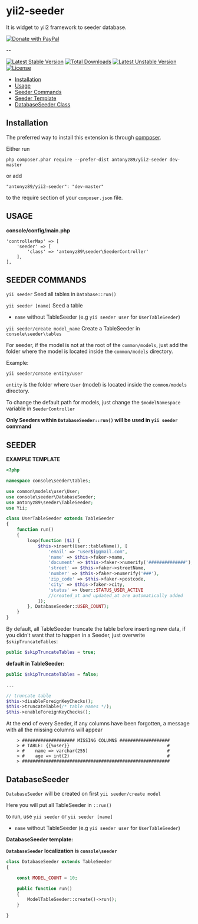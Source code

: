 yii2-seeder
===================

It is widget to yii2 framework to seeder database.

<a href="https://www.paypal.com/cgi-bin/webscr?cmd=_s-xclick&hosted_button_id=YATHVT293SXDL&source=url">
  <img src="https://www.paypalobjects.com/en_US/i/btn/btn_donate_LG.gif" alt="Donate with PayPal" />
</a>

--

[![Latest Stable Version](https://poser.pugx.org/antonyz89/yii2-seeder/v/stable)](https://packagist.org/packages/antonyz89/yii2-seeder)
[![Total Downloads](https://poser.pugx.org/antonyz89/yii2-seeder/downloads)](https://packagist.org/packages/antonyz89/yii2-seeder)
[![Latest Unstable Version](https://poser.pugx.org/antonyz89/yii2-seeder/v/unstable)](https://packagist.org/packages/antonyz89/yii2-seeder)
[![License](https://poser.pugx.org/antonyz89/yii2-seeder/license)](https://packagist.org/packages/antonyz89/yii2-seeder)

- [Installation](#installation)
- [Usage](#usage)
- [Seeder Commands](#seeder-commands)
- [Seeder Template](#seeder)
- [DatabaseSeeder Class](#databaseseeder)

## Installation

The preferred way to install this extension is through [composer](http://getcomposer.org/download/).

Either run

```
php composer.phar require --prefer-dist antonyz89/yii2-seeder dev-master
```

or add

```
"antonyz89/yii2-seeder": "dev-master"
```

to the require section of your `composer.json` file.

## USAGE

**console/config/main.php**
```
'controllerMap' => [
    'seeder' => [
        'class' => 'antonyz89\seeder\SeederController'
    ],
],
```


## SEEDER COMMANDS

`yii seeder` Seed all tables in `Database::run()`

`yii seeder [name]` Seed a table
- `name` without TableSeeder (e.g `yii seeder user` for `UserTableSeeder`)

`yii seeder/create model_name` Create a TableSeeder in `console\seeder\tables`

For seeder, if the model is not at the root of the `common/models`, just add the folder where the model is located inside the `common/models` directory.

Example:

`yii seeder/create entity/user`

`entity` is the folder where `User` (model) is located inside the `common/models` directory.

To change the default path for models, just change the `$modelNamespace` variable in `SeederController`

**Only Seeders within `DatabaseSeeder::run()` will be used in `yii seeder` command**

## SEEDER
 
**EXAMPLE TEMPLATE**
```php
<?php

namespace console\seeder\tables;

use common\models\user\User;
use console\seeder\DatabaseSeeder;
use antonyz89\seeder\TableSeeder;
use Yii;

class UserTableSeeder extends TableSeeder
{
    function run()
    {
        loop(function ($i) {
            $this->insert(User::tableName(), [
                'email' => "user$i@gmail.com",
                'name' => $this->faker->name,
                'document' => $this->faker->numerify('##############'),
                'street' => $this->faker->streetName,
                'number' => $this->faker->numerify('###'),
                'zip_code' => $this->faker->postcode,
                'city' => $this->faker->city,
                'status' => User::STATUS_USER_ACTIVE
                //created_at and updated_at are automatically added
            ]);
        }, DatabaseSeeder::USER_COUNT);
    }
}
```

By default, all TableSeeder truncate the table before inserting new data, if you didn't want that to happen in a Seeder, just overwrite `$skipTruncateTables`:

```php
public $skipTruncateTables = true;
```


**default in TableSeeder:** 
```php
public $skipTruncateTables = false;

...

// truncate table
$this->disableForeignKeyChecks();
$this->truncateTable(/* table names */);
$this->enableForeignKeyChecks();
```

At the end of every Seeder, if any columns have been forgotten, a message with all the missing columns will appear


```console
    > #################### MISSING COLUMNS ###################
    > # TABLE: {{%user}}                                     #
    > #    name => varchar(255)                              #
    > #    age => int(2)                                     #
    > ########################################################
```

## DatabaseSeeder

`DatabaseSeeder` will be created on first `yii seeder/create model`

Here you will put all TableSeeder in `::run()`

to run, use `yii seeder` or `yii seeder [name]`

- `name` without TableSeeder (e.g `yii seeder user` for `UserTableSeeder`)

**DatabaseSeeder template:**

**`DatabaseSeeder` localization is `console\seeder`**
```php
class DatabaseSeeder extends TableSeeder
{

    const MODEL_COUNT = 10;

    public function run()
    {
        ModelTableSeeder::create()->run();
    }

}
```
